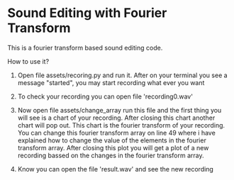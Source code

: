# Sound Editing with Fourier Transform

This is a fourier transform based sound editing code.

How to use it?

1. Open file assets/recoring.py and run it. After on your terminal you see a message "started", you may start recording what ever you want

2. To check your recording you can open file 'recording0.wav'

3. Now open file assets/change_array run this file and the first thing you will see is a chart of your recording. After closing this chart another chart
will pop out. This chart is the fourier transform of your recording. You can change this fourier transform array on line 49 where i have explained how
to change the value of the elements in the fourier transform array. After closing this plot you will get a plot of a new recording bassed on the changes
in the fourier transform array.

4. Know you can open the file 'result.wav' and see the new recording
